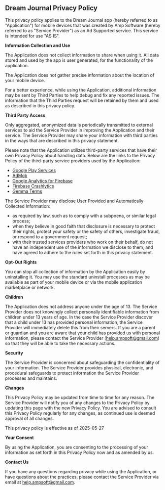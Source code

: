 ## **Dream Journal Privacy Policy**

This privacy policy applies to the Dream Journal app (hereby referred to as "Application") for mobile devices that was created by Amp Software (hereby referred to as "Service Provider") as an Ad Supported service. This service is intended for use "AS IS".

**Information Collection and Use**

The Application does not collect information to share when using it. All data stored and used by the app is user generated, for the functionality of the application.

The Application does not gather precise information about the location of your mobile device.

For a better experience, while using the Application, additional information may be sent by Third Parties to help debug and fix any reported issues.  The information that the Third Parties request will be retained by them and used as described in this privacy policy.

**Third Party Access**

Only aggregated, anonymized data is periodically transmitted to external services to aid the Service Provider in improving the Application and their service. The Service Provider may share your information with third parties in the ways that are described in this privacy statement.

Please note that the Application utilizes third-party services that have their own Privacy Policy about handling data. Below are the links to the Privacy Policy of the third-party service providers used by the Application:

*   [Google Play Services](https://www.google.com/policies/privacy/)
*   [AdMob](https://transparency.google/intl/en_US/our-policies/product-terms/google-admob/)
*   [Google Analytics for Firebase](https://firebase.google.com/support/privacy/)
*   [Firebase Crashlytics](https://firebase.google.com/support/privacy/)
*   [Gemma Terms](https://ai.google.dev/gemma/terms)

The Service Provider may disclose User Provided and Automatically Collected Information:

*   as required by law, such as to comply with a subpoena, or similar legal process;
*   when they believe in good faith that disclosure is necessary to protect their rights, protect your safety or the safety of others, investigate fraud, or respond to a government request;
*   with their trusted services providers who work on their behalf, do not have an independent use of the information we disclose to them, and have agreed to adhere to the rules set forth in this privacy statement.

**Opt-Out Rights**

You can stop all collection of information by the Application easily by uninstalling it. You may use the standard uninstall processes as may be available as part of your mobile device or via the mobile application marketplace or network.

**Children**

The Application does not address anyone under the age of 13. The Service Provider does not knowingly collect personally identifiable information from children under 13 years of age. In the case the Service Provider discover that a child under 13 has provided personal information, the Service Provider will immediately delete this from their servers. If you are a parent or guardian and you are aware that your child has provided us with personal information, please contact the Service Provider ([help.ampsoft@gmail.com](mailto:help.ampsoft@gmail.com)) so that they will be able to take the necessary actions.

**Security**

The Service Provider is concerned about safeguarding the confidentiality of your information. The Service Provider provides physical, electronic, and procedural safeguards to protect information the Service Provider processes and maintains.

**Changes**

This Privacy Policy may be updated from time to time for any reason. The Service Provider will notify you of any changes to the Privacy Policy by updating this page with the new Privacy Policy. You are advised to consult this Privacy Policy regularly for any changes, as continued use is deemed approval of all changes.

This privacy policy is effective as of 2025-05-27

**Your Consent**

By using the Application, you are consenting to the processing of your information as set forth in this Privacy Policy now and as amended by us.

**Contact Us**

If you have any questions regarding privacy while using the Application, or have questions about the practices, please contact the Service Provider via email at [help.ampsoft@gmail.com](mailto:help.ampsoft@gmail.com).
